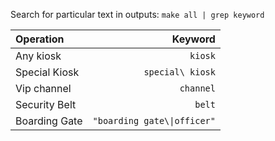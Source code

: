 Search for particular text in outputs:
`make all | grep keyword`


| Operation     | Keyword                     |
|:--------------|----------------------------:|
|Any kiosk      |`kiosk`                      |
|Special Kiosk  | `special\ kiosk`            |
|Vip channel    | `channel`                   |
|Security Belt  | `belt`                      |
|Boarding Gate  | `"boarding gate\\|officer"` |
